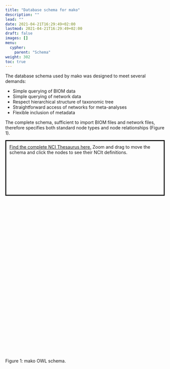 ```yaml
---
title: "Database schema for mako"
description: ""
lead: ""
date: 2021-04-21T16:29:49+02:00
lastmod: 2021-04-21T16:29:49+02:00
draft: false
images: []
menu: 
  cypher:
    parent: "Schema"
weight: 302
toc: true
---
```


The database schema used by mako was designed to meet several demands:
<ul>
    <li>Simple querying of BIOM data</li>
    <li>Simple querying of network data</li>
    <li>Respect hierarchical structure of taxonomic tree</li>
    <li>Straightforward access of networks for meta-analyses</li>
    <li>Flexible inclusion of metadata</li>
</ul>

The complete schema, sufficient to import BIOM files and network files, therefore specifies both standard node types and node relationships (Figure 1). 

<div id="labeldata", style="height:150px; border:3px solid black; padding:10px">
<span id="labelspan"> <a href="https://www.ebi.ac.uk/ols/ontologies/ncit">Find the complete NCI Thesaurus here.</a> Zoom and drag to move the schema and click the nodes to see their NCIt definitions. </span></div>

<div id="mynetwork", style="height:500px"></div>

<script src="https://unpkg.com/vis-network/standalone/umd/vis-network.min.js"></script>

<script>
  // create an array with nodes
  var nodes = new vis.DataSet([
    { id: 1, label: "Edge", title: 'NCIT:C75923'},
    { id: 2, label: "Experiment", title: 'NCIT:C42790'},
    { id: 3, label: "Network", title: 'NCIT:C61377'},
    { id: 4, label: "Property", title: 'NCIT:C20189'},
    { id: 5, label: "Specimen", title: 'NCIT:C19157'},
    { id: 6, label: "Taxon", title: 'NCIT:C40098'},
    { id: 7, label: "Species", title: 'NCIT:C45293'},
    { id: 8, label: "Genus", title: 'NCIT:C45292'},
    { id: 9, label: "Family", title: 'NCIT:C45290'},
    { id: 10, label: "Order", title: 'NCIT:C45287'},
    { id: 11, label: "Class", title: 'NCIT:C45280'},
    { id: 12, label: "Phylum", title: 'NCIT:C45277'},
    { id: 13, label: "Kingdom", title: 'NCIT:C45276'},
   ]);

  // create an array with edges
  var edges = new vis.DataSet([
    { from: 1, to: 3, label: 'part_of'},
    { from: 5, to: 2, label: 'part_of' },
    { from: 6, to: 5, label: 'located_in'},
    { from: 6, to: 1, label: 'participates_in'},
    { from: 4, to: 5, label: 'quality_of'},
    { from: 4, to: 6, label: 'quality_of'},
    { from: 6, to: 7, label: 'member_of'},
    { from: 6, to: 8, label: 'member_of'},
    { from: 6, to: 9, label: 'member_of'},
    { from: 6, to: 10, label: 'member_of'},
    { from: 6, to: 11, label: 'member_of'},
    { from: 6, to: 12, label: 'member_of'},
    { from: 6, to: 13, label: 'member_of'},
    { from: 7, to: 8, label: 'member_of'},
    { from: 8, to: 9, label: 'member_of'},
    { from: 9, to: 10, label: 'member_of'},
    { from: 10, to: 11, label: 'member_of'},
    { from: 11, to: 12, label: 'member_of'},
    { from: 12, to: 13, label: 'member_of'},
  ]);

  // create a network
  var container = document.getElementById("mynetwork");
  var data = {
    nodes: nodes,
    edges: edges
  };
  var options = {};
  var network = new vis.Network(container, data, options);
  
  network.on("click", function (params) {
    var dict = { 
              1: "A connection between nodes in a graph.",
              2: "A coordinated set of actions and observations designed to generate data, with the ultimate goal of discovery or hypothesis testing.",
              3: "An interconnected system of things or people.",
              4: "A distinguishing quality or prominent aspect of a person, object, action, process, or substance.", 
              5: "A part of a thing, or of several things, taken to demonstrate or to determine the character of the whole, e.g. a substance, or portion of material obtained for use in testing, examination, or study; particularly, a preparation of tissue or bodily fluid taken for examination or diagnosis.",
              6: "Ranked categories for the classification of organisms according to their suspected evolutionary relationships.", 
              7: "A group of organisms that differ from all other groups of organisms and that are capable of breeding and producing fertile offspring.",
              8: "A taxonomic category ranking below a family (or Subfamily) and above a species and generally consisting of a group of species exhibiting similar characteristics.", 
              9: "A taxonomic category between Order and Genus. It consists of a group of organisms among which the differences are quite minor, e.g. Equiidae - horses and their relatives.", 
              10: "A taxonomic category between Class and Family. It is group of organisms that although differing quite a bit among themselves still have a large degree of characteristics in common.", 
              11: "A collection of taxonomic subdivisions directly under Phylum. It is a major group of organisms, e.g. Mammalia, Reptilia, Gastropoda, Insecta, etc that contains a large number of different sublineages, but have shared characteristics in common (e.g. warm-blooded, fur, six legs etc).", 
              12: "A major division of a biological kingdom, consisting of closely-related classes; represents a basic fundamental pattern of organization and, presumably, a common descent.", 
              13: "The highest taxonomic rank, immediately above phylum or division. There are five biological kingdoms (Monera, Protista, Plantae, Fungi, Animalia) into which organisms are grouped, based on common characteristics."};
    // your element, edge or node
    console.log(params);
    var currentID = params.nodes[0];
    if (typeof(currentID) == "undefined") {
      // find edges
      var currentID = params.edges[0];
      var newLabel = edges.get(currentID).label
    } else {
      var newLabel = dict[currentID];
    }
    // set span text
    document.getElementById("labelspan").innerHTML = newLabel;
});
</script>
Figure 1: mako OWL schema. 